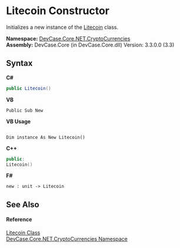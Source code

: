 # Litecoin Constructor 
 

Initializes a new instance of the <a href="T_DevCase_Core_NET_CryptoCurrencies_Litecoin">Litecoin</a> class.

**Namespace:**&nbsp;<a href="N_DevCase_Core_NET_CryptoCurrencies">DevCase.Core.NET.CryptoCurrencies</a><br />**Assembly:**&nbsp;DevCase.Core (in DevCase.Core.dll) Version: 3.3.0.0 (3.3)

## Syntax

**C#**<br />
``` C#
public Litecoin()
```

**VB**<br />
``` VB
Public Sub New
```

**VB Usage**<br />
``` VB Usage

Dim instance As New Litecoin()
```

**C++**<br />
``` C++
public:
Litecoin()
```

**F#**<br />
``` F#
new : unit -> Litecoin
```


## See Also


#### Reference
<a href="T_DevCase_Core_NET_CryptoCurrencies_Litecoin">Litecoin Class</a><br /><a href="N_DevCase_Core_NET_CryptoCurrencies">DevCase.Core.NET.CryptoCurrencies Namespace</a><br />